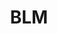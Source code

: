 ---
# This topic lives at
# https://digital.gov/topics/blm

slug: "blm"

# Topic Title
title: "BLM"

# description — keep it short and clear
summary: ""


# Weight
weight: 1

# For more information on managing topics,
# see https://github.com/GSA/digitalgov.gov/wiki
---